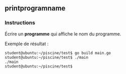 ## printprogramname

### Instructions

Écrire un **programme** qui affiche le nom du programme.

Exemple de résultat :

```console
student@ubuntu:~/piscine/test$ go build main.go
student@ubuntu:~/piscine/test$ ./main
./main
student@ubuntu:~/piscine/test$
```
